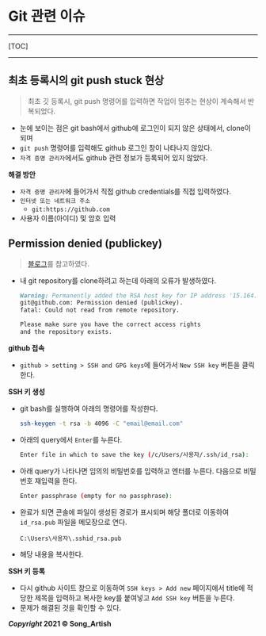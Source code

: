 # Git 관련 이슈

---

[TOC]

---



## 최초 등록시의 git push stuck 현상

> 최초 깃 등록시, git push 명령어를 입력하면 작업이 멈추는 현상이 계속해서 반복되었다.

- 눈에 보이는 점은 git bash에서 github에 로그인이 되지 않은 상태에서, clone이 되며
- `git push` 명령어를 입력해도 github 로그인 창이 나타나지 않았다.
- `자격 증명 관리자`에서도 github 관련 정보가 등록되어 있지 않았다.

**해결 방안**

- `자격 증명 관리자`에 들어가서 직접 github credentials를 직접 입력하였다.
- `인터넷 또는 네트워크 주소`
  - `git:https://github.com`
- 사용자 이름(아이디) 및 암호 입력



## Permission denied (publickey)

> [블로그](https://lasdri.tistory.com/809)를 참고하였다.

- 내 git repository를 clone하려고 하는데 아래의 오류가 발생하였다.

  ```markdown
  Warning: Permanently added the RSA host key for IP address '15.164.81.167' to the list of known hosts.
  git@github.com: Permission denied (publickey).
  fatal: Could not read from remote repository.
  
  Please make sure you have the correct access rights
  and the repository exists.
  ```

**github 접속**

- `github > setting > SSH and GPG keys`에 들어가서 `New SSH key` 버튼을 클릭한다.

**SSH 키 생성**

- git bash를 실행하여 아래의 명령어를 작성한다.

  ```bash
  ssh-keygen -t rsa -b 4096 -C "email@email.com"
  ```

- 아래의 query에서 `Enter`를 누른다.

  ```bash
  Enter file in which to save the key (/c/Users/사용자/.ssh/id_rsa):
  ```

- 아래 query가 나타나면 임의의 비밀번호를 입력하고 엔터를 누른다. 다음으로 비밀번호 재입력을 한다.

  ```bash
  Enter passphrase (empty for no passphrase):
  ```

- 완료가 되면 콘솔에 파일이 생성된 경로가 표시되며 해당 폴더로 이동하여 `id_rsa.pub` 파일을 메모장으로 연다.

  ```
  C:\Users\사용자\.sshid_rsa.pub
  ```

- 해당 내용을 복사한다.

**SSH 키 등록**

- 다시 github 사이트 창으로 이동하여 `SSH keys > Add new` 페이지에서 title에 적당한 제목을 입력하고 복사한 key를 붙여넣고 `Add SSH key` 버튼을 누른다.
- 문제가 해결된 것을 확인할 수 있다.



***Copyright* 2021 © Song_Artish**